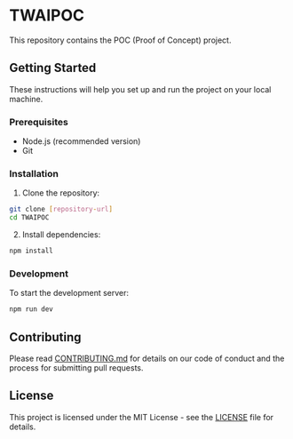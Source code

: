 # TWAIPOC

This repository contains the POC (Proof of Concept) project.

## Getting Started

These instructions will help you set up and run the project on your local machine.

### Prerequisites

- Node.js (recommended version)
- Git

### Installation

1. Clone the repository:

```bash
git clone [repository-url]
cd TWAIPOC
```

2. Install dependencies:

```bash
npm install
```

### Development

To start the development server:

```bash
npm run dev
```

## Contributing

Please read [CONTRIBUTING.md](CONTRIBUTING.md) for details on our code of conduct and the process for submitting pull requests.

## License

This project is licensed under the MIT License - see the [LICENSE](LICENSE) file for details.
